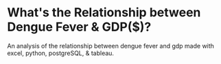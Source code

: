 # What's the Relationship between Dengue Fever & GDP($)?
An analysis of the relationship between dengue fever and gdp made with excel, python, postgreSQL, &amp; tableau.
